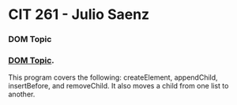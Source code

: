 # CIT 261 - Julio Saenz

### DOM Topic
### [DOM Topic](http://htmlpreview.github.io/?https://github.com/Saenz-Julio/CIT261/blob/master/CIT261/WebContent/DOM/DOM.html).  
This program covers the following: createElement, appendChild, insertBefore, and removeChild.  It also moves a child from one list to another.
